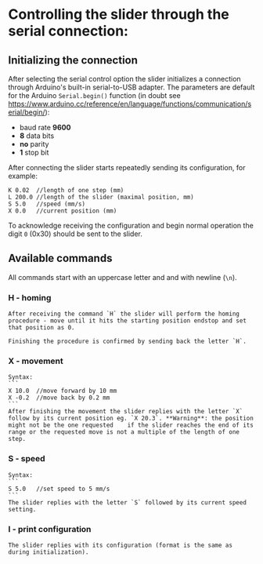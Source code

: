 # Controlling the slider through the serial connection:

## Initializing the connection

After selecting the serial control option the slider initializes a connection through Arduino's built-in serial-to-USB adapter. The parameters are default for the Arduino `Serial.begin()` function (in doubt see <https://www.arduino.cc/reference/en/language/functions/communication/serial/begin/>): 
- baud rate **9600**
- **8** data bits
- **no** parity
- **1** stop bit

After connecting the slider starts repeatedly sending its configuration, for example:
```
K 0.02  //length of one step (mm)
L 200.0 //length of the slider (maximal position, mm)
S 5.0   //speed (mm/s)
X 0.0   //current position (mm)
```

To acknowledge receiving the configuration and begin normal operation the digit `0` (0x30) should be sent to the slider.

## Available commands
All commands start with an uppercase letter and and with newline (`\n`).
### H - homing
    After receiving the command `H` the slider will perform the homing procedure - move until it hits the starting position endstop and set that position as 0.

    Finishing the procedure is confirmed by sending back the letter `H`.

### X - movement
    Syntax: 
    ```
    X 10.0  //move forward by 10 mm
    X -0.2  //move back by 0.2 mm
    ```
    After finishing the movement the slider replies with the letter `X` follow by its current position eg. `X 20.3`. **Warning**: the position might not be the one requested    if the slider reaches the end of its range or the requested move is not a multiple of the length of one step.

### S - speed
    Syntax:
    ```
    S 5.0   //set speed to 5 mm/s
    ```
    The slider replies with the letter `S` followed by its current speed setting.

### I - print configuration
    The slider replies with its configuration (format is the same as during initialization).